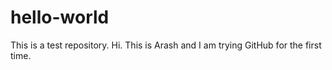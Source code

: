 # hello-world
This is a test repository.
Hi. This is Arash and I am trying GitHub for the first time.
